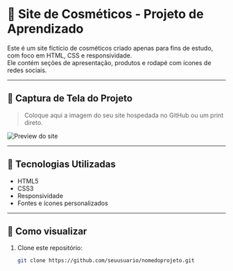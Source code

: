 # 💄 Site de Cosméticos - Projeto de Aprendizado

Este é um site fictício de cosméticos criado apenas para fins de estudo, com foco em HTML, CSS e responsividade.  
Ele contém seções de apresentação, produtos e rodapé com ícones de redes sociais.

---

## 📸 Captura de Tela do Projeto
> Coloque aqui a imagem do seu site hospedada no GitHub ou um print direto.

![Preview do site](coloque-aqui-o-link-da-imagem)

---

## 🚀 Tecnologias Utilizadas
- HTML5
- CSS3
- Responsividade
- Fontes e ícones personalizados

---

## 📂 Como visualizar
1. Clone este repositório:
   ```bash
   git clone https://github.com/seuusuario/nomedoprojeto.git
